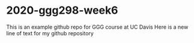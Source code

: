 # 2020-ggg298-week6
This is an example github repo for GGG course at UC Davis 
Here is a new line of text for my github repository

